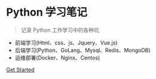 # Python 学习笔记

> 记录 Python 工作学习中的各种坑

* 前端学习(Html、css、js、Jquery、Vue.js)
* 后端学习(Python、GoLang、Mysql、Redis、MongoDB)
* 运维部署(Docker、Nginx、Centos)

[Get Started](#bojueapi)
